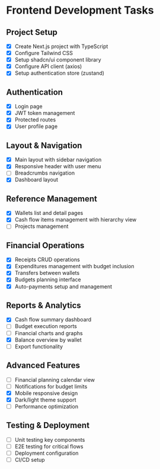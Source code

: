 # Frontend Development Tasks

## Project Setup
- [x] Create Next.js project with TypeScript
- [x] Configure Tailwind CSS
- [x] Setup shadcn/ui component library
- [x] Configure API client (axios)
- [x] Setup authentication store (zustand)

## Authentication
- [x] Login page
- [x] JWT token management
- [x] Protected routes
- [x] User profile page

## Layout & Navigation
- [x] Main layout with sidebar navigation
- [x] Responsive header with user menu
- [ ] Breadcrumbs navigation
- [x] Dashboard layout

## Reference Management
- [x] Wallets list and detail pages
- [x] Cash flow items management with hierarchy view
- [ ] Projects management

## Financial Operations
- [x] Receipts CRUD operations
- [x] Expenditures management with budget inclusion
- [x] Transfers between wallets
- [x] Budgets planning interface
- [x] Auto-payments setup and management

## Reports & Analytics
- [x] Cash flow summary dashboard
- [ ] Budget execution reports
- [ ] Financial charts and graphs
- [x] Balance overview by wallet
- [ ] Export functionality

## Advanced Features
- [ ] Financial planning calendar view
- [ ] Notifications for budget limits
- [x] Mobile responsive design
- [x] Dark/light theme support
- [ ] Performance optimization

## Testing & Deployment
- [ ] Unit testing key components
- [ ] E2E testing for critical flows
- [ ] Deployment configuration
- [ ] CI/CD setup
